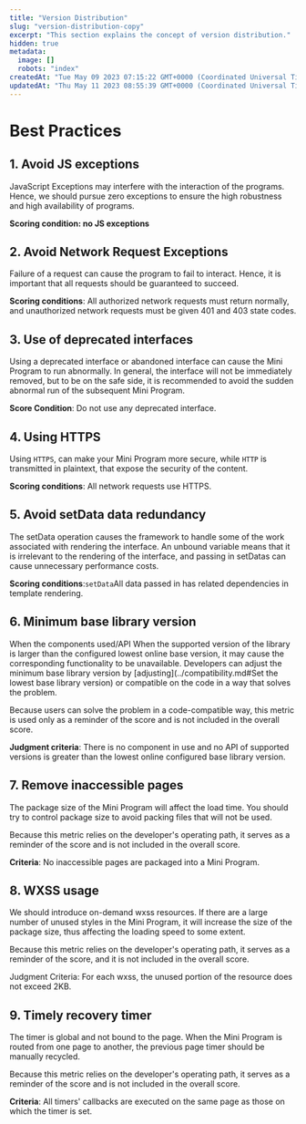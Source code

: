 ```yaml
---
title: "Version Distribution"
slug: "version-distribution-copy"
excerpt: "This section explains the concept of version distribution."
hidden: true
metadata: 
  image: []
  robots: "index"
createdAt: "Tue May 09 2023 07:15:22 GMT+0000 (Coordinated Universal Time)"
updatedAt: "Thu May 11 2023 08:55:39 GMT+0000 (Coordinated Universal Time)"
---
```

# Best Practices

## 1. Avoid JS exceptions

JavaScript Exceptions may interfere with the interaction of the programs. Hence, we should pursue zero exceptions to ensure the high robustness and high availability of programs.

**Scoring condition: no JS exceptions**

## 2. Avoid Network Request Exceptions

Failure of a request can cause the program to fail to interact. Hence, it is important that all requests should be guaranteed to succeed.

**Scoring conditions**: All authorized network requests must return normally, and unauthorized network requests must be given 401 and 403 state codes.

## 3. Use of deprecated interfaces

Using a deprecated interface or abandoned interface can cause the Mini Program to run abnormally. In general, the interface will not be immediately removed, but to be on the safe side, it is recommended to avoid the sudden abnormal run of the subsequent Mini Program.

**Score Condition**: Do not use any deprecated interface.

## 4. Using HTTPS

Using `HTTPS`, can make your Mini Program more secure, while `HTTP` is transmitted in plaintext, that expose the security of the content.

**Scoring conditions**: All network requests use HTTPS.

## 5. Avoid setData data redundancy

The setData operation causes the framework to handle some of the work associated with rendering the interface. An unbound variable means that it is irrelevant to the rendering of the interface, and passing in setDatas can cause unnecessary performance costs.

**Scoring conditions**:`setData`All data passed in has related dependencies in template rendering.

## 6. Minimum base library version

When the components used/API When the supported version of the library is larger than the configured lowest online base version, it may cause the corresponding functionality to be unavailable. Developers can adjust the minimum base library version by [adjusting]\(../compatibility.md#Set the lowest base library version) or compatible on the code in a way that solves the problem.

Because users can solve the problem in a code-compatible way, this metric is used only as a reminder of the score and is not included in the overall score.

**Judgment criteria**: There is no component in use and no API of supported versions is greater than the lowest online configured base library version.

## 7. Remove inaccessible pages

The package size of the Mini Program will affect the load time. You should try to control package size to avoid packing files that will not be used.

Because this metric relies on the developer's operating path, it serves as a reminder of the score and is not included in the overall score.

**Criteria**: No inaccessible pages are packaged into a Mini Program.

## 8. WXSS usage

We should introduce on-demand wxss resources. If there are a large number of unused styles in the Mini Program, it will increase the size of the package size, thus affecting the loading speed to some extent.

Because this metric relies on the developer's operating path, it serves as a reminder of the score, and it is not included in the overall score.

Judgment Criteria: For each wxss, the unused portion of the resource does not exceed 2KB.

## 9. Timely recovery timer

The timer is global and not bound to the page. When the Mini Program is routed from one page to another, the previous page timer should be manually recycled.

Because this metric relies on the developer's operating path, it serves as a reminder of the score and is not included in the overall score.

**Criteria**: All timers' callbacks are executed on the same page as those on which the timer is set.
